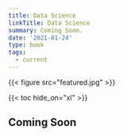 ```yaml
---
title: Data Science
linkTitle: Data Science
summary: Coming Soon.
date: '2021-01-24'
type: book
tags:
  - current
---
```


{{< figure src="featured.jpg" >}}

{{< toc hide_on="xl" >}}

## Coming Soon

